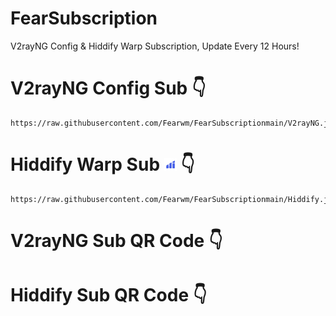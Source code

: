 # FearSubscription
V2rayNG Config & Hiddify Warp Subscription, Update Every 12 Hours!

# V2rayNG Config Sub 👇
```
https://raw.githubusercontent.com/Fearwm/FearSubscriptionmain/V2rayNG.json
```

# Hiddify Warp Sub <img src="assets/hiddify.png" alt="Hiddify" width="20"/> 👇
```<img src="assets/hiddify.png" alt="Hiddify" width="10"/> 
https://raw.githubusercontent.com/Fearwm/FearSubscriptionmain/Hiddify.json
```

# V2rayNG Sub QR Code 👇


# Hiddify Sub QR Code 👇
